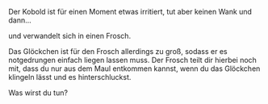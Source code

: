 Der Kobold ist für einen Moment etwas irritiert, tut aber keinen Wank und dann...

und verwandelt sich in einen Frosch.

Das Glöckchen ist für den Frosch allerdings zu groß, sodass er es notgedrungen einfach liegen lassen muss.
Der Frosch teilt dir hierbei noch mit, dass du nur aus dem Maul entkommen kannst, wenn du das Glöckchen klingeln
lässt und es hinterschluckst.

Was wirst du tun?
